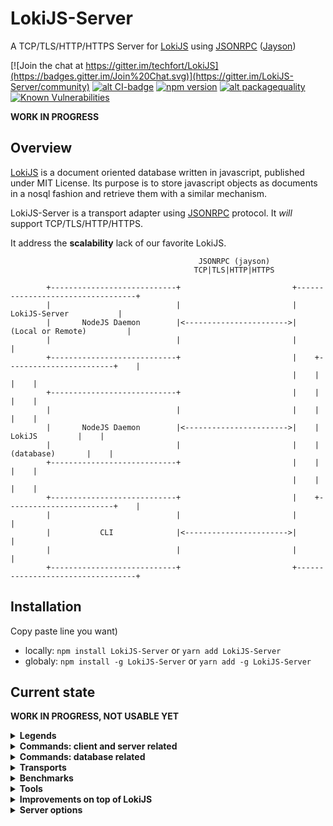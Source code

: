 # LokiJS-Server
A TCP/TLS/HTTP/HTTPS Server for [LokiJS](http://lokijs.org/) using [JSONRPC](https://www.jsonrpc.org/) ([Jayson](https://github.com/tedeh/jayson))

[![Join the chat at https://gitter.im/techfort/LokiJS](https://badges.gitter.im/Join%20Chat.svg)](https://gitter.im/LokiJS-Server/community)
[![alt CI-badge](https://travis-ci.org/franck34/LokiJS-Server.svg?branch=master)](https://travis-ci.org/franck34/LokiJS-Server)
[![npm version](https://badge.fury.io/js/lokijs-server.svg)](http://badge.fury.io/js/lokijs-server)
[![alt packagequality](http://npm.packagequality.com/shield/lokijs-server.svg)](http://packagequality.com/#?package=lokijs-server)
[![Known Vulnerabilities](https://snyk.io/test/github/franck34/LokiJS-Server/badge.svg?targetFile=package.json)](https://snyk.io/test/github/franck34/LokiJS-Server?targetFile=package.json)

**WORK IN PROGRESS**


## Overview

[LokiJS](http://lokijs.org/) is a document oriented database written in javascript, published under MIT License.
Its purpose is to store javascript objects as documents in a nosql fashion and retrieve them with a similar mechanism.

LokiJS-Server is a transport adapter using [JSONRPC](https://www.jsonrpc.org/) protocol. It *will* support TCP/TLS/HTTP/HTTPS.

It address the **scalability** lack of our favorite LokiJS.

```
                                          JSONRPC (jayson)
                                         TCP|TLS|HTTP|HTTPS

        +----------------------------+                         +----------------------------------+
        |                            |                         |          LokiJS-Server           |
        |       NodeJS Daemon        |<----------------------->|        (Local or Remote)         |
        |                            |                         |                                  |
        +----------------------------+                         |    +------------------------+    |
                                                               |    |                        |    |
        +----------------------------+                         |    |                        |    |
        |                            |                         |    |                        |    |
        |       NodeJS Daemon        |<----------------------->|    |         LokiJS         |    |
        |                            |                         |    |       (database)       |    |
        +----------------------------+                         |    |                        |    |
                                                               |    |                        |    |
        +----------------------------+                         |    +------------------------+    |
        |                            |                         |                                  |
        |           CLI              |<----------------------->|                                  |
        |                            |                         |                                  |
        +----------------------------+                         +----------------------------------+
```

## Installation

Copy paste line you want)

* locally: ```npm install LokiJS-Server``` or ```yarn add LokiJS-Server```
* globaly: ```npm install -g LokiJS-Server``` or ```yarn add -g LokiJS-Server```


## Current state

**WORK IN PROGRESS, NOT USABLE YET**

<details>
<summary>
<b>Legends</b>
</summary>
<p>

| Icon              | Description                
|:-----------------:|----------------------------------------------------------------------
| :heavy_check_mark:| implemented
| :heavy_plus_sign: | in progress/MUST be implemented
| :red_circle:      | does NOT make sens in LokiJS-Server, will NOT be implemented
| :question:        | MAY be implemented

</p>
</details>

<details>
<summary>
<b>Commands: client and server related</b>
</summary>
<p>

| Status            | Command           | Parameter | Description                
|:-----------------:|-------------------|-----------|----------------
| :heavy_check_mark:| quit              |           | disconnect (TCP/TLS clients only)
| :heavy_check_mark:| shutdown          |           | shutdown LokiJS-Server
| :heavy_check_mark:| memory            |           | return LokiJS-Server memory usage
| :heavy_check_mark:| clients           |           | return TCP/TLS connected clients
| :heavy_check_mark:| commands          |           | return available commands

</p>
</details>

<details>
<summary>
<b>Commands: database related</a>
</summary>
<p>

[Loki Class documentation](https://rawgit.com/techfort/LokiJS/master/jsdoc/Loki.html)

![Progress](http://progressed.io/bar/50)

| Status            | Command                       | Parameter(s)      | Description  
|:-----------------:|-------------------------------|-------------------|----------------              
| :heavy_check_mark:| use                           | databaseName      | select (and load if needed) a database (LokiJS-Server specific)
| :heavy_check_mark:| db                            |                   | return current database name (LokiJS-Server specific)
| :heavy_check_mark:| listDatabases                 |                   | return available databases
| :heavy_check_mark:| listCollections               |                   | return available collections in selected database
------
| Status            | Command                       | Parameter(s)      | Description  
|:-----------------:|-------------------------------|-------------------|----------------              
| :heavy_plus_sign: | addCollection                 | options           | add a collection in selected database
| :heavy_plus_sign: | removeCollection              | collectionName    | removes a collection from the selected database
| :heavy_plus_sign: | renameCollection              | oldName, newName  | renames an existing collection in the selected database
| :heavy_plus_sign: | saveDatabase                  |                   | manually save selected database
------
| Status            | Command                       | Parameter(s)      | Description  
|:-----------------:|-------------------------------|-------------------|----------------              
| :question:        | clearChanges                  |                   | clears all the changes in all collections of selected database
| :question:        | close                         |                   | close selected database
| :question:        | configureOptions              | options           | reconfigure selected database options
| :question:        | copy                          | options           | copy selected database into a new Loky instance
| :question:        | deleteDatabase                |                   | delete selected database
| :question:        | getCollection                 | collectionName    | Retrieves reference to a collection by name
------
| Status            | Command                       | Parameter(s)      | Description  
|:-----------------:|-------------------------------|-------------------|----------------              
| :red_circle:      | deserializeCollection         |                   | see LokiJS documentation
| :red_circle:      | deserializeDestructured       |                   | see LokiJS documentation
| :red_circle:      | generateChangesNotification   |                   | see LokiJS documentation
| :red_circle:      | loadDatabase                  |                   | see "use" command
| :red_circle:      | loadJSON                      |                   | see LokiJS documentation
| :red_circle:      | loadJSONObject                |                   | see LokiJS documentation
| :red_circle:      | serialize                     |                   | see LokiJS documentation
| :red_circle:      | serializeChanges              |                   | see LokiJS documentation
| :red_circle:      | serializeCollection           | options           | see LokiJS documentation
| :red_circle:      | serializeDestructured         | options           | see LokiJS documentation
| :red_circle:      | throttledSaveDrain            |                   | see LokiJS documentation

</p>
</details>


<details>
<summary>
<b>Transports</b>
</summary>
<p>

| Status            | Transport            | Notes               
|:-----------------:|----------------------|--------------------------------
| :heavy_check_mark:| TCP                  | Persistant connection
| :heavy_plus_sign: | TLS                  |
| :question:        | HTTP                 |
| :question:        | HTTPS                |
</p>
</details>

<details>
<summary>
<b>Benchmarks</b>
</summary>
<p>

| Status            | Transport            | Notes               
|:-----------------:|----------------------|--------------------------------
| :heavy_plus_sign: | TCP                  | Persistant connection
| :heavy_plus_sign: | TLS                  |
| :question:        | HTTP                 |
| :question:        | HTTPS                |

</p>
</details>

<details>
<summary>
<b>Tools</b>
</summary>
<p>

| Status             | Tool                 | Notes               
|:------------------:|----------------------|--------------------------------
| :heavy_plus_sign:       | CLI                  | CLI using TCP transport

</p>
</details>

<details>
<summary>
<b>Improvements on top of LokiJS</b>
</summary>
<p>

| Status             | Improvement          | Notes               
|:------------------:|----------------------|--------------------------------
| :heavy_plus_sign:  | Authentication       | Optional authentication layer (all transports)

</p>
</details>

<details>
<summary>
<b>Server options</b>
</summary>
<p>

### Environnement variables

| Name              | Default Value     | Possible values       | Implemented since version
|-------------------|-------------------|-----------------------|----------------------------
| LOKI_DIR          | ~/.lokijs/dbs     |                       | 0.0.0
| LOKI_TRANSPORT    | TCP               | TCP\|HTTP\|TCP-HTTP   | 0.0.0

### Command line options

| Option            | Default Value     | Possible values       | Implemented since version
|-------------------|-------------------|-----------------------|--------
| dir               | ~/.lokijs/dbs     |                       | 0.0.0
| transport         | TCP               | TCP\|HTTP\|TCP-HTTP   | 0.0.0

</p>
</details>
